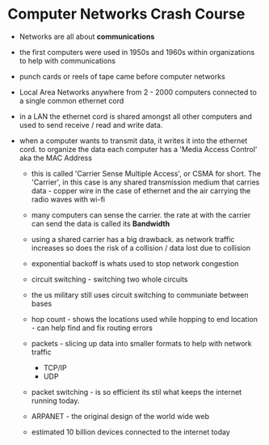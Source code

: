 # Computer Networks Crash Course

- Networks are all about **communications**

- the first computers were used in 1950s and 1960s within organizations to help with communications

- punch cards or reels of tape came before computer networks

- Local Area Networks anywhere from 2 - 2000 computers connected to a single common ethernet cord

- in a LAN the ethernet cord is shared amongst all other computers and used to send receive / read and write data.

- when a computer wants to transmit data, it writes it into the ethernet cord. to organize the data each computer has a 'Media Access Control' aka the MAC Address

  - this is called 'Carrier Sense Multiple Access', or CSMA for short. The 'Carrier', in this case is any shared transmission medium that carries data - copper wire in the case of ethernet and the air carrying the radio waves with wi-fi

  - many computers can sense the carrier. the rate at with the carrier can send the data is called its **Bandwidth**

  - using a shared carrier has a big drawback. as network traffic increases so does the risk of a collision / data lost due to collision

  - exponential backoff is whats used to stop network congestion

  - circuit switching - switching two whole circuits 

  - the us military still uses circuit switching to communiate between bases
  
  - hop count - shows the locations used while hopping to end location - can help find and fix routing errors

  - packets - slicing up data into smaller formats to help with network traffic

    - TCP/IP
    - UDP

  - packet switching - is so efficient its stil what keeps the internet running today. 

  - ARPANET - the original design of the world wide web

  - estimated 10 billion devices connected to the internet today

  
